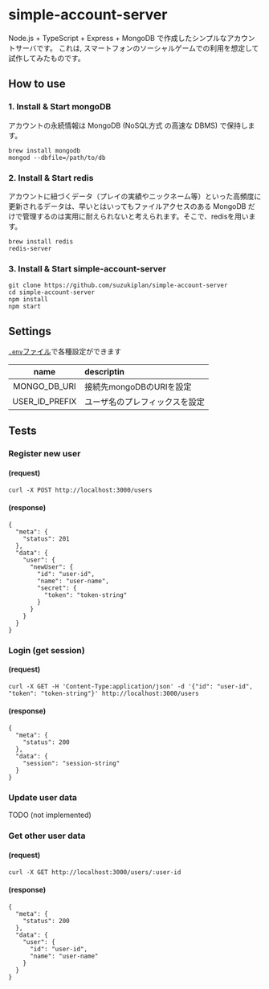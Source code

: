 # simple-account-server

Node.js + TypeScript + Express + MongoDB で作成したシンプルなアカウントサーバです。
これは, スマートフォンのソーシャルゲームでの利用を想定して試作してみたものです。

## How to use

### 1. Install & Start mongoDB
アカウントの永続情報は MongoDB (NoSQL方式 の高速な DBMS) で保持します。
```
brew install mongodb
mongod --dbfile=/path/to/db
```

### 2. Install & Start redis
アカウントに紐づくデータ（プレイの実績やニックネーム等）といった高頻度に更新されるデータは、早いとはいってもファイルアクセスのある MongoDB だけで管理するのは実用に耐えられないと考えられます。そこで、redisを用います。
```
brew install redis
redis-server
```

### 3. Install & Start simple-account-server
```
git clone https://github.com/suzukiplan/simple-account-server
cd simple-account-server
npm install
npm start
```

## Settings

[`.env`ファイル](.env)で各種設定ができます

|name|descriptin|
|:---:|:---|
|MONGO_DB_URI|接続先mongoDBのURIを設定|
|USER_ID_PREFIX|ユーザ名のプレフィックスを設定|

## Tests

### Register new user
#### (request)
```
curl -X POST http://localhost:3000/users
```

#### (response)
```
{
  "meta": {
    "status": 201
  },
  "data": {
    "user": {
      "newUser": {
        "id": "user-id",
        "name": "user-name",
        "secret": {
          "token": "token-string"
        }
      }
    }
  }
}
```

### Login (get session)
#### (request)
```
curl -X GET -H 'Content-Type:application/json' -d '{"id": "user-id", "token": "token-string"}' http://localhost:3000/users
```

#### (response)
```
{
  "meta": {
    "status": 200
  },
  "data": {
    "session": "session-string"
  }
}
```

### Update user data
TODO (not implemented)

### Get other user data
#### (request)
```
curl -X GET http://localhost:3000/users/:user-id
```

#### (response)
```
{
  "meta": {
    "status": 200
  },
  "data": {
    "user": {
      "id": "user-id",
      "name": "user-name"
    }
  }
}
```